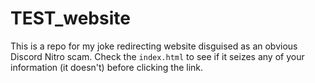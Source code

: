 # TEST_website
This is a repo for my joke redirecting website disguised as an obvious Discord Nitro scam. Check the `index.html` to see if it seizes any of your information (it doesn't) before clicking the link. 
